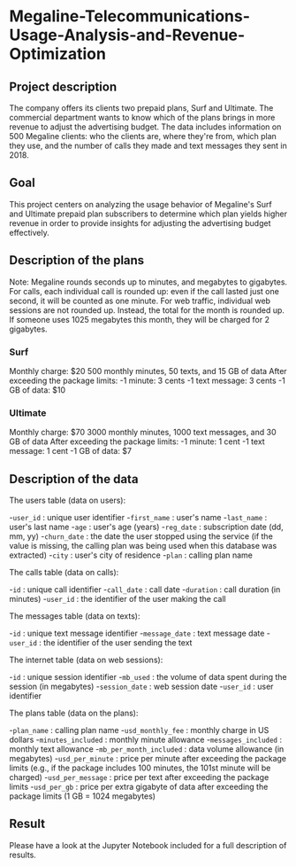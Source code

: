 # Megaline-Telecommunications-Usage-Analysis-and-Revenue-Optimization


## Project description

The company offers its clients two prepaid plans, Surf and Ultimate. The commercial department wants to know which of the plans brings in more revenue to adjust the advertising budget. The data includes information on 500 Megaline clients: who the clients are, where they're from, which plan they use, and the number of calls they made and text messages they sent in 2018.

## Goal

This project centers on analyzing the usage behavior of Megaline's Surf and Ultimate prepaid plan subscribers to determine which plan yields higher revenue in order to provide insights for adjusting the advertising budget effectively.

## Description of the plans

Note: Megaline rounds seconds up to minutes, and megabytes to gigabytes. For calls, each individual call is rounded up: even if the call lasted just one second, it will be counted as one minute. For web traffic, individual web sessions are not rounded up. Instead, the total for the month is rounded up. If someone uses 1025 megabytes this month, they will be charged for 2 gigabytes.

### Surf

Monthly charge: $20
500 monthly minutes, 50 texts, and 15 GB of data
After exceeding the package limits:
-1 minute: 3 cents
-1 text message: 3 cents
-1 GB of data: $10

### Ultimate

Monthly charge: $70
3000 monthly minutes, 1000 text messages, and 30 GB of data
After exceeding the package limits:
-1 minute: 1 cent
-1 text message: 1 cent
-1 GB of data: $7


## Description of the data

The users table (data on users):

-`user_id` : unique user identifier
-`first_name` : user's name
-`last_name` : user's last name
-`age` : user's age (years)
-`reg_date` : subscription date (dd, mm, yy)
-`churn_date` : the date the user stopped using the service (if the value is missing, the calling plan was being used when this database was extracted)
-`city` : user's city of residence
-`plan` : calling plan name

The calls table (data on calls):

-`id` : unique call identifier
-`call_date` : call date
-`duration` : call duration (in minutes)
-`user_id` : the identifier of the user making the call

The messages table (data on texts):

-`id` : unique text message identifier
-`message_date` : text message date
-`user_id` : the identifier of the user sending the text

The internet table (data on web sessions):

-`id` : unique session identifier
-`mb_used` : the volume of data spent during the session (in megabytes)
-`session_date` : web session date
-`user_id` : user identifier

The plans table (data on the plans):

-`plan_name` : calling plan name
-`usd_monthly_fee` : monthly charge in US dollars
-`minutes_included` : monthly minute allowance
-`messages_included` : monthly text allowance
-`mb_per_month_included` : data volume allowance (in megabytes)
-`usd_per_minute` : price per minute after exceeding the package limits (e.g., if the package includes 100 minutes, the 101st minute will be charged)
-`usd_per_message` : price per text after exceeding the package limits
-`usd_per_gb` : price per extra gigabyte of data after exceeding the package limits (1 GB = 1024 megabytes)

## Result

Please have a look at the Jupyter Notebook included for a full description of results.
